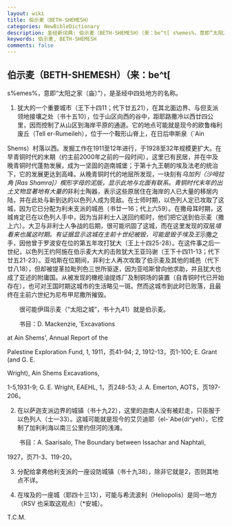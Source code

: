```yaml
---
layout: wiki
title: 伯示麦（BETH-SHEMESH）
categories: NewBibleDictionary
description: 圣经新词典: 伯示麦（BETH-SHEMESH）（来：be^t[ s%emes%，意即“太阳之家〔庙〕”），是圣经中四处地方的名称
keywords: 伯示麦, BETH-SHEMESH
comments: false
---
```


## 伯示麦（BETH-SHEMESH）（来：be^t[

s%emes%，意即“太阳之家〔庙〕”），是圣经中四处地方的名称。

1. 犹大的一个重要城市（王下十四11；代下廿五21），在其北面边界、与但支派领地接壤之处（书十五10），位于山区向西的谷中，距耶路撒冷以西廿四公里，因而控制了从山区到海岸平原的通道。它的地点可能就是现今的欧鲁梅利废丘（Tell er-Rumeileh），位于一个鞍形山脊上，在日后申斯泉（`Ain

Shems）村落以西。发掘工作在1911至12年进行，于1928至32年规模更扩大。在早青铜时代的末期（约主前2000年之前的一段时间），这里已有民居，并在中及晚青铜时代蓬勃发展，成为一坚固的迦南城堡；于第十九王朝的埃及法老的统治下，它的发展更达到高峰。从晚青铜时代的地层所发现，一块刻有*乌加列（沙呣拉角 [Ras Shamra]）楔形字母的泥版，显示此地与北面有联系。青铜时代末年的出土文物显著地有大量的*非利士陶器，表示这些原居住在海岸的人已大量的移居内陆，并在此处与新到达的以色列人成为竞敌。在士师时期，以色列人定已攻取了这城，因为它已分配为利未支派的城邑（书廿一16；代上六59）。在撒母耳时期，这城肯定已在以色列人手中，因为当非利士人送回约柜时，他们把它送到伯示麦（撒上六）。大卫与非利士人争战的后期，很可能巩固了这城，而在这里发现的双层*墙看来也属这时期。有证据显示这城在主前十世纪被毁，可能是毁于埃及王*示撒之手，因他曾于罗波安在位的第五年攻打犹大（王上十四25-28）。在这件事之后一世纪，以色列王约阿施在伯示麦大大的击败犹大王亚玛谢（王下十四11-13；代下廿五21-23）。亚哈斯在位期间，非利士人再次攻取了伯示麦及其他的城邑（代下廿八18），但却被提革拉毗列色三世所驱逐，因为亚哈斯曾向他求助，并且犹大也成了亚述的附庸国。从被发现的橄榄油提炼厂及制铜场的装置（自青铜时代已开始存在），也可对王国时期这城市的生活略见一斑。然而这城市到此时已败落，且最终在主前六世纪为尼布甲尼撒所摧毁。

 　　很可能伊珥示麦（“太阳之城”，书十九41）就是伯示麦。

 　　书目：D. Mackenzie, 'Excavations

at Ain Shems', Annual Report of the

Palestine Exploration Fund, 1, 1911，页41-94; 2, 1912-13，页1-100; E. Grant (and G. E.

Wright), Ain Shems Excavations,

1-5,1931-9; G. E. Wright, EAEHL, 1，页248-53; J. A. Emerton, AOTS，页197-206。

2. 在以萨迦支派边界的城镇（书十九22），这里的迦南人没有被赶走，只臣服于以色列人（士一33）。这城可能就是现今的艾贝迪耶（el-`Abe{di^yeh），它控制了加利利海以南三公里约但河的浅滩。

 　　书目：A. Saarisalo, The Boundary between Issachar and Naphtali,

1927，页71-3、119-20。

3. 分配给拿弗他利支派的一座设防城镇（书十九38），除非它就是2，否则其地点不详。

4. 在埃及的一座城（耶四十三13），可能与希流波利（Heliopolis）是同一地方（RSV 也采取这观点）（*安城）。

T.C.M.






